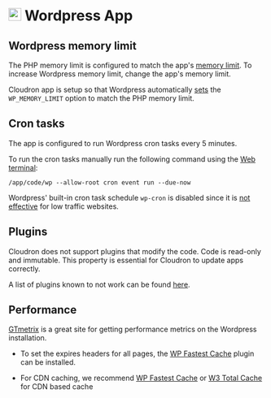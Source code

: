 # <img src="/img/wordpress-logo.png" width="25px"> Wordpress App

## Wordpress memory limit

The PHP memory limit is configured to match the app's [memory limit](https://cloudron.io/documentation/apps/#increasing-the-memory-limit-of-an-app). To increase Wordpress memory limit, change the app's memory limit.

Cloudron app is setup so that Wordpress automatically [sets](https://codex.wordpress.org/Editing_wp-config.php#Increasing_memory_allocated_to_PHP)
the `WP_MEMORY_LIMIT` option to match the PHP memory limit.

## Cron tasks

The app is configured to run Wordpress cron tasks every 5 minutes.

To run the cron tasks manually run the following command using the
[Web terminal](/documentation/apps/#web-terminal):

```
/app/code/wp --allow-root cron event run --due-now
```

Wordpress' built-in cron task schedule `wp-cron` is disabled since
it is [not effective](https://www.lucasrolff.com/wordpress/why-wp-cron-sucks/)
for low traffic websites.

## Plugins

Cloudron does not support plugins that modify the code. Code is read-only
and immutable. This property is essential for Cloudron to update apps correctly.

A list of plugins known to not work can be found [here](https://git.cloudron.io/cloudron/wordpress-app/issues?label_name%5B%5D=plugin).

## Performance

[GTmetrix](https://gtmetrix.com) is a great site for getting performance metrics on the
Wordpress installation.

* To set the expires headers for all pages, the [WP Fastest Cache](https://wordpress.org/plugins/wp-fastest-cache/)
  plugin can be installed.

* For CDN caching, we recommend [WP Fastest Cache](https://wordpress.org/plugins/wp-fastest-cache/) or
[W3 Total Cache](https://wordpress.org/plugins/w3-total-cache/) for CDN based cache

